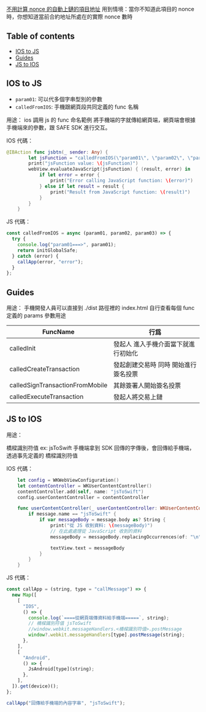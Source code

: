 [不用計算 nonce 的自動上鏈的項目地址](https://github.com/Vic428-human/multi-sig)
用到情境：當你不知道此項目的 nonce 時，你想知道當前合約地址所處在的實際 nonce 數時

## Table of contents

- [IOS to JS](#ios-to-js)
- [Guides](#guides)
- [JS to IOS](#js-to-ios)

## IOS to JS

- `param01`: 可以代多個字串型別的參數
- `calledFromIOS`: 手機跟網頁段共同定義的 func 名稱

用途：
ios 調用 js 的 func 命名範例
將手機端的字就傳給網頁端，網頁端會根據手機端來的參數，跟 SAFE SDK 進行交互。

IOS 代碼：

```swift
@IBAction func jsbtn(_ sender: Any) {
        let jsFunction = "calledFromIOS(\"param01\", \"param02\", \"param03\")"
        print("jsFunction value: \(jsFunction)")
        webView.evaluateJavaScript(jsFunction) { (result, error) in
            if let error = error {
                print("Error calling JavaScript function: \(error)")
            } else if let result = result {
                print("Result from JavaScript function: \(result)")
            }
        }
    }
```

JS 代碼：

```js
const calledFromIOS = async (param01, param02, param03) => {
  try {
    console.log("param01===>", param01);
    return initGlobalSafe;
  } catch (error) {
    callApp(error, "error");
  }
};
```

## Guides

用途：
手機開發人員可以直接到 ./dist 路徑裡的 index.html 自行查看每個 func 定義的 params 參數用途

| FuncName                        | 行爲                                 |
| ------------------------------- | ------------------------------------ |
| calledInit                      | 發起人 進入手機介面當下就進行初始化  |
| calledCreateTransaction         | 發起創建交易時 同時 開始進行簽名投票 |
| calledSignTransactionFromMobile | 其餘簽署人開始簽名投票               |
| calledExecuteTransaction        | 發起人將交易上鏈                     |

## JS to IOS

用途：

橋樑識別符值 ex: jsToSwift
手機端拿到 SDK 回傳的字傳後，會回傳給手機端，透過事先定義的 橋樑識別符值

IOS 代碼：

```swift
    let config = WKWebViewConfiguration()
    let contentController = WKUserContentController()
    contentController.add(self, name: "jsToSwift")
    config.userContentController = contentController

    func userContentController(_ userContentController: WKUserContentController, didReceive message: WKScriptMessage) {
        if message.name == "jsToSwift" {
            if var messageBody = message.body as? String {
                print("從 JS 收到資料: \(messageBody)")
                // 在此處處理從 JavaScript 收到的資料
                messageBody = messageBody.replacingOccurrences(of: "\n", with: "\\n")

                textView.text = messageBody
            }
        }
    }
```

JS 代碼：

```js
const callApp = (string, type = "callMessage") => {
  new Map([
    [
      "IOS",
      () => {
        console.log(`====從網頁端傳資料給手機端=====`, string);
        // 橋樑識別符值 jsToSwift
        //window.webkit.messageHandlers.<橋樑識別符值>.postMessage
        window?.webkit.messageHandlers[type].postMessage(string);
      },
    ],
    [
      "Android",
      () => {
        JsAndroid[type](string);
      },
    ],
  ]).get(device)();
};

callApp("回傳給手機端的內容字串", "jsToSwift");
```
